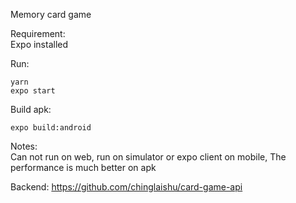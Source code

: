 Memory card game

Requirement:\
Expo installed

Run:
```
yarn
expo start
```

Build apk:
```
expo build:android
```

Notes:\
Can not run on web, run on simulator or expo client on mobile, The performance is much better on apk

Backend:
https://github.com/chinglaishu/card-game-api

